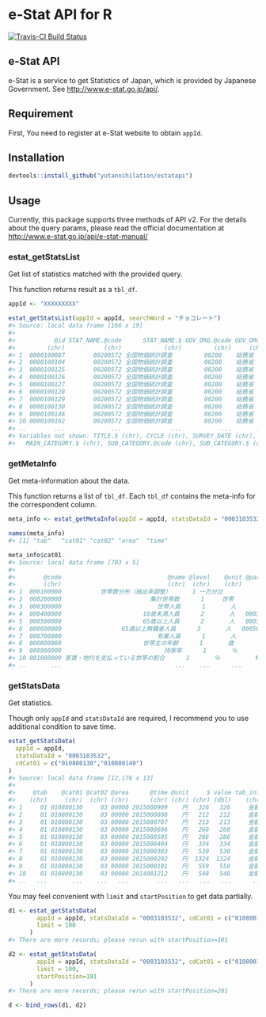 e-Stat API for R
==========================
[![Travis-CI Build Status](https://travis-ci.org/NA/NA.svg?branch=master)](https://travis-ci.org/NA/NA)

## e-Stat API

e-Stat is a service to get Statistics of Japan, which is provided by Japanese Government. See http://www.e-stat.go.jp/api/.

## Requirement

First, You need to register at e-Stat website to obtain `appId`.

## Installation

```r
devtools::install_github("yutannihilation/estatapi")
```

## Usage

Currently, this package supports three methods of API v2. For the details about the query params, please read the official documentation at http://www.e-stat.go.jp/api/e-stat-manual/

### estat_getStatsList

Get list of statistics matched with the provided query.

This function returns result as a `tbl_df`.

```r
appId <- "XXXXXXXXX"

estat_getStatsList(appId = appId, searchWord = "チョコレート")
#> Source: local data frame [166 x 19]
#> 
#>           @id STAT_NAME.@code      STAT_NAME.$ GOV_ORG.@code GOV_ORG.$                                STATISTICS_NAME TITLE.@no
#>         (chr)           (chr)            (chr)         (chr)     (chr)                                          (chr)     (chr)
#> 1  0000100087        00200572 全国物価統計調査         00200    総務省           平成9年全国物価統計調査 大規模店舗編       009
#> 2  0000100104        00200572 全国物価統計調査         00200    総務省           平成9年全国物価統計調査 小規模店舗編       009
#> 3  0000100125        00200572 全国物価統計調査         00200    総務省 平成9年全国物価統計調査 消費者物価地域差指数編       007
#> 4  0000100126        00200572 全国物価統計調査         00200    総務省 平成9年全国物価統計調査 消費者物価地域差指数編       008
#> 5  0000100127        00200572 全国物価統計調査         00200    総務省 平成9年全国物価統計調査 消費者物価地域差指数編       009
#> 6  0000100128        00200572 全国物価統計調査         00200    総務省 平成9年全国物価統計調査 消費者物価地域差指数編       010
#> 7  0000100129        00200572 全国物価統計調査         00200    総務省 平成9年全国物価統計調査 消費者物価地域差指数編       011
#> 8  0000100130        00200572 全国物価統計調査         00200    総務省 平成9年全国物価統計調査 消費者物価地域差指数編       012
#> 9  0000100146        00200572 全国物価統計調査         00200    総務省          平成14年全国物価統計調査 大規模店舗編       009
#> 10 0000100162        00200572 全国物価統計調査         00200    総務省          平成14年全国物価統計調査 小規模店舗編       009
#> ..        ...             ...              ...           ...       ...                                            ...       ...
#> Variables not shown: TITLE.$ (chr), CYCLE (chr), SURVEY_DATE (chr), OPEN_DATE (chr), SMALL_AREA (chr), MAIN_CATEGORY.@code (chr),
#>   MAIN_CATEGORY.$ (chr), SUB_CATEGORY.@code (chr), SUB_CATEGORY.$ (chr), OVERALL_TOTAL_NUMBER (chr), UPDATED_DATE (chr), TITLE (chr)
```

### getMetaInfo

Get meta-information about the data.

This function returns a list of `tbl_df`. Each `tbl_df` contains the meta-info for the correspondent column.

```r
meta_info <- estat_getMetaInfo(appId = appId, statsDataId = "0003103532")

names(meta_info)
#> [1] "tab"   "cat01" "cat02" "area"  "time" 

meta_info$cat01
#> Source: local data frame [703 x 5]
#> 
#>        @code                              @name @level    @unit @parentCode
#>        (chr)                              (chr)  (chr)    (chr)       (chr)
#> 1  000100000           世帯数分布（抽出率調整）      1 一万分比          NA
#> 2  000200000                         集計世帯数      1     世帯          NA
#> 3  000300000                           世帯人員      1       人          NA
#> 4  000400000                       18歳未満人員      2       人   000300000
#> 5  000500000                       65歳以上人員      2       人   000300000
#> 6  000600000                 65歳以上無職者人員      3       人   000500000
#> 7  000700000                           有業人員      1       人          NA
#> 8  000800000                       世帯主の年齢      1       歳          NA
#> 9  000900000                             持家率      1       ％          NA
#> 10 001000000 家賃・地代を支払っている世帯の割合      1       ％          NA
#> ..       ...                                ...    ...      ...         ...
```


### getStatsData

Get statistics.

Though only `appId` and `statsDataId` are required, I recommend you to use additional condition to save time.

```r
estat_getStatsData(
  appId = appId,
  statsDataId = "0003103532",
  cdCat01 = c("010800130","010800140")
)
#> Source: local data frame [12,176 x 13]
#> 
#>     @tab    @cat01 @cat02 @area      @time @unit     $ value tab_info       cat01_info                 cat02_info area_info  time_info
#>    (chr)     (chr)  (chr) (chr)      (chr) (chr) (chr) (dbl)    (chr)            (chr)                      (chr)     (chr)      (chr)
#> 1     01 010800130     03 00000 2015000909    円   326   326     金額 352 チョコレート 二人以上の世帯（2000年～）      全国  2015年9月
#> 2     01 010800130     03 00000 2015000808    円   212   212     金額 352 チョコレート 二人以上の世帯（2000年～）      全国  2015年8月
#> 3     01 010800130     03 00000 2015000707    円   213   213     金額 352 チョコレート 二人以上の世帯（2000年～）      全国  2015年7月
#> 4     01 010800130     03 00000 2015000606    円   268   268     金額 352 チョコレート 二人以上の世帯（2000年～）      全国  2015年6月
#> 5     01 010800130     03 00000 2015000505    円   286   286     金額 352 チョコレート 二人以上の世帯（2000年～）      全国  2015年5月
#> 6     01 010800130     03 00000 2015000404    円   334   334     金額 352 チョコレート 二人以上の世帯（2000年～）      全国  2015年4月
#> 7     01 010800130     03 00000 2015000303    円   530   530     金額 352 チョコレート 二人以上の世帯（2000年～）      全国  2015年3月
#> 8     01 010800130     03 00000 2015000202    円  1324  1324     金額 352 チョコレート 二人以上の世帯（2000年～）      全国  2015年2月
#> 9     01 010800130     03 00000 2015000101    円   559   559     金額 352 チョコレート 二人以上の世帯（2000年～）      全国  2015年1月
#> 10    01 010800130     03 00000 2014001212    円   548   548     金額 352 チョコレート 二人以上の世帯（2000年～）      全国 2014年12月
#> ..   ...       ...    ...   ...        ...   ...   ...   ...      ...              ...                        ...       ...        ...
```

You may feel convenient with `limit` and `startPosition` to get data partially.

```r
d1 <- estat_getStatsData(
        appId = appId, statsDataId = "0003103532", cdCat01 = c("010800130","010800140"),
        limit = 100
      )
#> There are more records; please rerun with startPosition=101

d2 <- estat_getStatsData(
        appId = appId, statsDataId = "0003103532", cdCat01 = c("010800130","010800140"),
        limit = 100,
        startPosition=101
      )
#> There are more records; please rerun with startPosition=201

d <- bind_rows(d1, d2)
```
